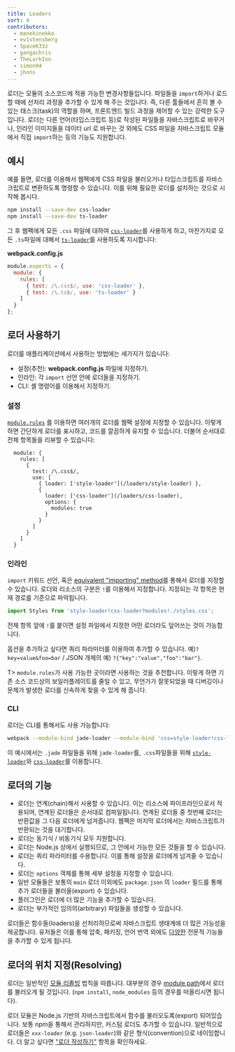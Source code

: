 ```yaml
---
title: Loaders
sort: 4
contributors:
  - manekinekko
  - ev1stensberg
  - SpaceK33z
  - gangachris
  - TheLarkInn
  - simon04
  - jhnns
---
```


<!--Loaders are transformations that are applied on the source code of a module. They allow you to pre-process files as you `import` or “load” them. Thus, loaders are kind of like “tasks” in other build tools, and provide a powerful way to handle front-end build steps. Loaders can transform files from a different language (like TypeScript) to JavaScript, or inline images as data URLs. Loaders even allow you to do things like `import` CSS files directly from your JavaScript modules!
-->
로더는 모듈의 소스코드에 적용 가능한 변경사항들입니다. 파일들을 `import`하거나 로드할 때에 선처리 과정을 추가할 수 있게 해 주는 것입니다. 즉, 다른 툴들에서 흔히 볼 수 있는 태스크(task)의 역할을 하며, 프론트엔드 빌드 과정을 제어할 수 있는 강력한 도구입니다. 로더는 다른 언어(타입스크립트 등)로 작성된 파일들을 자바스크립트로 바꾸거나, 인라인 이미지들을 데이터 url 로 바꾸는 것 외에도 CSS 파일을 자바스크립트 모듈에서 직접 `import`하는 등의 기능도 지원합니다.

<!--Example-->
## 예시

<!--For example, you can use loaders to tell webpack to load a CSS file or to convert TypeScript to JavaScript. To do this, you would start by installing the loaders you need:-->
예를 들면, 로더를 이용해서 웹팩에게 CSS 파일을 불러오거나 타입스크립트를 자바스크립트로 변환하도록 명령할 수 있습니다. 이를 위해 필요한 로더를 설치하는 것으로 시작해 봅시다.

``` bash
npm install --save-dev css-loader
npm install --save-dev ts-loader
```

<!--And then instruct webpack to use the [`css-loader`](/loaders/css-loader) for every `.css` file and the [`ts-loader`](https://github.com/TypeStrong/ts-loader) for all `.ts` files:-->
그 후 웹팩에게 모든 `.css` 파일에 대하여 [`css-loader`](/loaders/css-loader)를 사용하게 하고, 마찬가지로 모든 `.ts`파일에 대해서 [`ts-loader`](https://github.com/TypeStrong/ts-loader)를 사용하도록 지시합니다:

**webpack.config.js**

``` js
module.exports = {
  module: {
    rules: [
      { test: /\.css$/, use: 'css-loader' },
      { test: /\.ts$/, use: 'ts-loader' }
    ]
  }
};
```

<!--Using Loaders-->
## 로더 사용하기

<!--There are three ways to use loaders in your application:-->
로더를 애플리케이션에서 사용하는 방법에는 세가지가 있습니다:

<!--
* Configuration (recommended): Specify them in your __webpack.config.js__ file.
* Inline: Specify them explicitly in each `import` statement.
* CLI: Specify them within a shell command.
-->
* 설정(추천): __webpack.config.js__ 파일에 지정하기.
* 인라인: 각 `import` 선언 안에 로더들을 지정하기.
* CLI: 셸 명령어를 이용해서 지정하기.


<!--Configuration-->
### 설정

<!--[`module.rules`](/configuration/module/#module-rules) allows you to specify several loaders within your webpack configuration.
This is a concise way to display loaders, and helps to maintain clean code. It also offers you a full overview of each respective loader:-->
[`module.rules`](/configuration/module/#module-rules) 를 이용하면 여러개의 로더를 웹팩 설정에 지정할 수 있습니다.
이렇게 하면 간단하게 로더를 표시하고, 코드를 깔끔하게 유지할 수 있습니다. 더불어 순서대로 전체 항목들을 리뷰할 수 있습니다:

```js-with-links-with-details
  module: {
    rules: [
      {
        test: /\.css$/,
        use: [
          { loader: ['style-loader'](/loaders/style-loader) },
          {
            loader: ['css-loader'](/loaders/css-loader),
            options: {
              modules: true
            }
          }
        ]
      }
    ]
  }
```

<!--Inline-->
### 인라인

<!--It's possible to specify loaders in an `import` statement, or any [equivalent "importing" method](/api/module-methods). Separate loaders from the resource with `!`. Each part is resolved relative to the current directory.-->
`import` 키워드 선언, 혹은 [equivalent "importing" method](/api/module-methods)를 통해서 로더를 지정할 수 있습니다. 로더와 리소스의 구분은 `!`를 이용해서 지정합니다. 지정되는 각 항목은 현재 경로를 기준으로 파악됩니다.

```js
import Styles from 'style-loader!css-loader?modules!./styles.css';
```

<!--
It's possible to overwrite any loaders in the configuration by prefixing the entire rule with `!`.

Options can be passed with a query parameter, e.g. `?key=value&foo=bar`, or a JSON object, e.g. `?{"key":"value","foo":"bar"}`.

T> Use `module.rules` whenever possible, as this will reduce boilerplate in your source code and allow you to debug or locate a loader faster if something goes south.
-->
전체 항목 앞에 `!`를 붙이면 설정 파일에서 지정한 어떤 로더라도 덮어쓰는 것이 가능합니다.

옵션을 추가하고 싶다면 쿼리 파라미터를 이용하여 추가할 수 있습니다. 예)`?key=value&foo=bar` / JSON 개체의 예)  `?{"key":"value","foo":"bar"}`.

T> `module.rules`가 사용 가능한 곳이라면 사용하는 것을 추천합니다. 이렇게 하면 기존 소스 코드상의 보일러플레이트를 줄일 수 있고, 무언가가 잘못되었을 때 디버깅이나 문제가 발생한 로더를 신속하게 찾을 수 있게 해 줍니다.


### CLI

<!--You can also use loaders through the CLI:-->
로더는 CLI를 통해서도 사용 가능합니다:

```sh
webpack --module-bind jade-loader --module-bind 'css=style-loader!css-loader'
```

<!--This uses the `jade-loader` for `.jade` files, and the [`style-loader`](/loaders/style-loader) and [`css-loader`](/loaders/css-loader) for `.css` files.-->
이 예시에서는 `.jade` 파일들을 위해 `jade-loader`를, `.css`파일들을 위해 [`style-loader`](/loaders/style-loader)와 [`css-loader`](/loaders/css-loader)를 이용합니다.


<!--Loader Features-->
## 로더의 기능

<!--
* Loaders can be chained. They are applied in a pipeline to the resource. A chain of loaders are compiled chronologically. The first loader in a chain of loaders returns a value to the next. At the end loader, webpack expects JavaScript to be returned.
* Loaders can be synchronous or asynchronous.
* Loaders run in Node.js and can do everything that’s possible there.
* Loaders accept query parameters. This can be used to pass configuration to the loader.
* Loaders can also be configured with an `options` object.
* Normal modules can export a loader in addition to the normal `main` via `package.json` with the `loader` field.
* Plugins can give loaders more features.
* Loaders can emit additional arbitrary files.
-->
* 로더는 연계(chain)해서 사용할 수 있습니다. 이는 리소스에 파이프라인으로서 적용되며, 연계된 로더들은 순서대로 컴파일됩니다. 연계된 로더들 중 첫번째 로더는 반환값을 그 다음 로더에게 넘겨줍니다. 웹팩은 마지막 로더에서는 자바스크립트가 반환되는 것을 대기합니다.
* 로더는 동기식 / 비동기식 모두 지원합니다.
* 로더는 Node.js 상에서 실행되므로, 그 안에서 가능한 모든 것들을 할 수 있습니다.
* 로더는 쿼리 파라미터를 수용합니다. 이를 통해 설정을 로더에게 넘겨줄 수 있습니다.
* 로더는 `options` 객체를 통해 세부 설정을 지정할 수 있습니다.
* 일반 모듈들은 보통의 `main` 로더 이외에도 `package.json` 의 `loader` 필드를 통해 추가 로더들을 불러올(export) 수 있습니다.
* 플러그인은 로더에 더 많은 기능을 추가할 수 있습니다.
* 로더는 부가적인 임의의(arbitrary) 파일들을 생성할 수 있습니다.

<!--Loaders allow more power in the JavaScript ecosystem through preprocessing
functions (loaders). Users now have more flexibility to include fine-grained logic such as compression, packaging, language translations and [more](/loaders).
-->
로더들은 함수들(loaders)을 선처리하므로써 자바스크립트 생태계에 더 많은 가능성을 제공합니다. 유저들은 이를 통해 압축, 패키징, 언어 번역 외에도 [다양한](/loaders) 전문적 기능들을 추가할 수 있게 됩니다.


<!--Resolving Loaders-->
## 로더의 위치 지정(Resolving)

<!--Loaders follow the standard [module resolution](/concepts/module-resolution/). In most cases it will be loaders from the [module path](/concepts/module-resolution/#module-paths) (think `npm install`, `node_modules`).

A loader module is expected to export a function and be written in Node.js compatible JavaScript. They are most commonly managed with npm, but you can also have custom loaders as files within your application. By convention, loaders are usually named `xxx-loader` (e.g. `json-loader`). See ["How to Write a Loader?"](/development/how-to-write-a-loader) for more information.
-->
로더는 일반적인 [모듈 리졸빙](/concepts/module-resolution/) 법칙을 따릅니다. 대부분의 경우 [module path](/concepts/module-resolution/#module-paths)에서 로더를 불러오게 될 것입니다. (`npm install`, `node_modules` 등의 경우를 떠올리시면 됩니다).

로더 모듈은 Node.js 기반의 자바스크립트에서 함수를 불러오도록(export) 되어있습니다. 보통 npm을 통해서 관리하지만, 커스텀 로더도 추가할 수 있습니다. 일반적으로 로더들은 `xxx-loader` (e.g. `json-loader`)와 같은 형식(convention)으로 네이밍합니다. 더 알고 싶다면 ["로더 작성하기"](/development/how-to-write-a-loader) 항목을 확인하세요.
